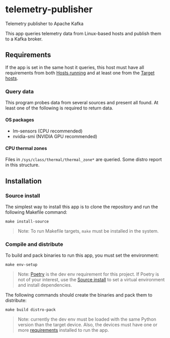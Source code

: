 # telemetry-publisher

Telemetry publisher to Apache Kafka

This app queries telemetry data from Linux-based hosts and publish them to a Kafka broker.

## Requirements

If the app is set in the same host it queries, this host must have all requirements from
both [Hosts running](#hosts-running-this-app) and at least one from the [Target hosts](#target-hosts-for-this-app).

### Query data

This program probes data from several sources and present all found.
At least one of the following is required to return data.

#### OS packages


- lm-sensors (CPU recommended)
- nvidia-smi (NVIDIA GPU recommended)

#### CPU thermal zones

Files in `/sys/class/thermal/thermal_zone*` are queried. Some distro report in this structure.


## Installation

### Source install

The simplest way to install this app is to clone the repository and run the following Makefile command:

```shell
make install-source
```

> Note: To run Makefile targets, `make` must be installed in the system.

### Compile and distribute

To build and pack binaries to run this app, you must set the environment:

```shell
make env-setup
```

> Note: [Poetry](https://python-poetry.org/) is the dev env requirement for this project.
> If Poetry is not of your interest, use the [Source install](#source-install)
> to set a virtual environment and install dependencies.

The following commands should create the binaries and pack them to distribute:

```shell
make build distro-pack
```

> Note: currently the dev env must be loaded with the same Python version than the target device.
> Also, the devices must have one or more [requirements](#os-packages) installed to run the app.

